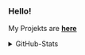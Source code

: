 ### Hello!

My Projekts are [**here**](https://github.com/ZoeyVid)

<details>
  <summary>GitHub-Stats</summary>
  <picture>
    <source srcset="https://github-readme-stats.vercel.app/api?username=Zoey2936&count_private=true&show_icons=true&theme=dark&show=reviews,discussions_started,discussions_answered,prs_merged,prs_merged_percentage" media="(prefers-color-scheme: dark)"/>
    <source srcset="https://github-readme-stats.vercel.app/api?username=Zoey2936&count_private=true&show_icons=true&show=reviews,discussions_started,discussions_answered,prs_merged,prs_merged_percentage" media="(prefers-color-scheme: light), (prefers-color-scheme: no-preference)"/>
    <img src="https://github-readme-stats.vercel.app/api?username=Zoey2936&count_private=true&show_icons=true&theme=transparent&show=reviews,discussions_started,discussions_answered,prs_merged,prs_merged_percentage" />
  </picture>
</details>
